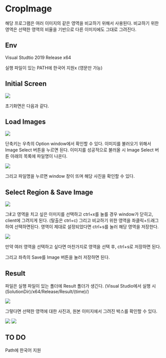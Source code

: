 # CropImage

해당 프로그램은 여러 이미지의 같은 영역을 비교하기 위해서 사용된다.
비교하기 위한 영역은 선택한 영역의 비율을 기반으로 다른 이미지에도 그대로 그려진다.

## Env

Visual Studtio 2019
Release
x64

실행 파일이 있는 PATH에 한국어 지원x (영문만 가능)


## Initial Screen

![](https://github.com/sunbei00/CropImage/blob/CropImageWithImGui/Images/init.png)

초기화면은 다음과 같다.

## Load Images

![](https://github.com/sunbei00/CropImage/blob/CropImageWithImGui/Images/ImageLoad.png)

단축키는 우측의 Option window에서 확인할 수 있다.
이미지를 불러오기 위해서 Image Select 버튼을 누르면 된다.
이미지를 성공적으로 불러올 시 Image Select 버튼 아래의 목록에 파일명이 나온다.

![](https://github.com/sunbei00/CropImage/blob/CropImageWithImGui/Images/SelectImage.png)

그리고 파일명을 누르면 window 창이 뜨며 해당 사진을 확인할 수 있다.

## Select Region & Save Image

![](https://github.com/sunbei00/CropImage/blob/CropImageWithImGui/Images/OneBox.png)

그ꈰ고 영역을 치고 싶은 이미지를 선택하고 ctrl+x를 눌를 경우 window가 닫히고, client에 그려지게 된다. (탈출은 ctrl+c)
그리고 비교하기 위한 영역을 좌클릭+드래그 하여 선택하면된다.
영역이 제대로 설정되었다면 ctrl+s를 눌러 해당 영역을 저장한다.

![](https://github.com/sunbei00/CropImage/blob/CropImageWithImGui/Images/Draw.png)

만약 여러 영역을 선택하고 싶다면 마찬가지로 영역을 선택 후, ctrl+s로 저장하면 된다.

그리고 좌측의 Save를 Image 버튼을 눌러 저장하면 된다.

## Result

파일은 실행 파일이 있는 폴더에 Result 폴더가 생긴다.
(Visual Studio에서 실행 시 (SolutionDir)/x64/Release/Result/(time)/)

![](https://github.com/sunbei00/CropImage/blob/CropImageWithImGui/Images/Result.png)

그렇다면 선택한 영역에 대한 사진과, 원본 이미지에서 그려진 박스를 확인할 수 있다.


![](https://github.com/sunbei00/CropImage/blob/CropImageWithImGui/Images/1_3905_hr_recon_-0.0.png)
![](https://github.com/sunbei00/CropImage/blob/CropImageWithImGui/Images/3905_hr_recon_-0.0.png)


## TO DO

Path에 한국어 지원
